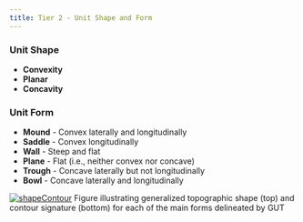 ```yaml
---
title: Tier 2 - Unit Shape and Form
---
```

### Unit Shape
- **Convexity**
- **Planar**
- **Concavity**

### Unit Form
- **Mound** - Convex laterally and longitudinally
- **Saddle** - Convex longitudinally
- **Wall** - Steep and flat 
- **Plane** - Flat (i.e., neither convex nor concave)
- **Trough** - Concave laterally but not longitudinally
- **Bowl** - Concave laterally and longitudinally

[![shapeContour]({{site.baseurl}}/assets/images/shapeContour.png)]({{site.baseurl}}/assets/images/hr/shapeContour.png)
Figure illustrating generalized topographic shape (top) and contour signature (bottom) for each of the main forms delineated by GUT